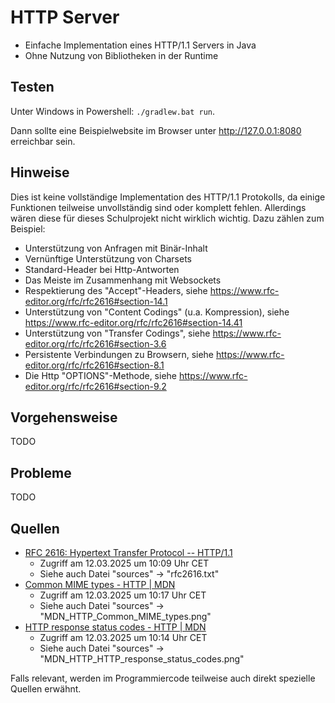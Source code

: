# HTTP Server

- Einfache Implementation eines HTTP/1.1 Servers in Java
- Ohne Nutzung von Bibliotheken in der Runtime

## Testen

Unter Windows in Powershell: `./gradlew.bat run`.

Dann sollte eine Beispielwebsite im Browser unter http://127.0.0.1:8080 erreichbar sein.

## Hinweise

Dies ist keine vollständige Implementation des HTTP/1.1 Protokolls, da einige Funktionen teilweise unvollständig sind
oder komplett fehlen. Allerdings wären diese für dieses Schulprojekt nicht wirklich wichtig. Dazu zählen zum Beispiel:

- Unterstützung von Anfragen mit Binär-Inhalt
- Vernünftige Unterstützung von Charsets
- Standard-Header bei Http-Antworten
- Das Meiste im Zusammenhang mit Websockets
- Respektierung des "Accept"-Headers, siehe https://www.rfc-editor.org/rfc/rfc2616#section-14.1
- Unterstützung von "Content Codings" (u.a. Kompression), siehe https://www.rfc-editor.org/rfc/rfc2616#section-14.41
- Unterstützung von "Transfer Codings", siehe https://www.rfc-editor.org/rfc/rfc2616#section-3.6
- Persistente Verbindungen zu Browsern, siehe https://www.rfc-editor.org/rfc/rfc2616#section-8.1
- Die Http "OPTIONS"-Methode, siehe https://www.rfc-editor.org/rfc/rfc2616#section-9.2

## Vorgehensweise

TODO

## Probleme

TODO

## Quellen

- [RFC 2616: Hypertext Transfer Protocol -- HTTP/1.1](https://www.rfc-editor.org/rfc/rfc2616)
  - Zugriff am 12.03.2025 um 10:09 Uhr CET
  - Siehe auch Datei "sources" -> "rfc2616.txt"
- [Common MIME types - HTTP | MDN](https://developer.mozilla.org/en-US/docs/Web/HTTP/MIME_types/Common_types)
  - Zugriff am 12.03.2025 um 10:17 Uhr CET
  - Siehe auch Datei "sources" -> "MDN_HTTP_Common_MIME_types.png"
- [HTTP response status codes - HTTP | MDN](https://developer.mozilla.org/en-US/docs/Web/HTTP/Status)
  - Zugriff am 12.03.2025 um 10:14 Uhr CET
  - Siehe auch Datei "sources" -> "MDN_HTTP_HTTP_response_status_codes.png" 

Falls relevant, werden im Programmiercode teilweise auch direkt spezielle Quellen erwähnt.
